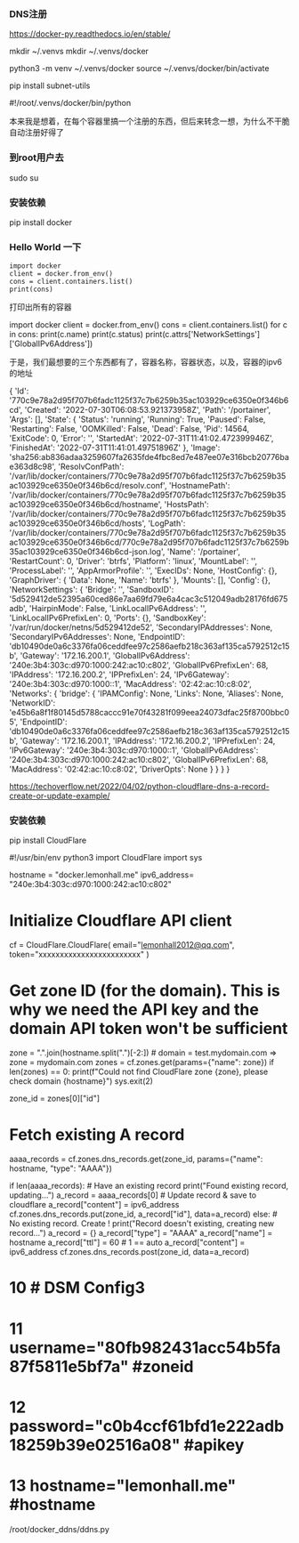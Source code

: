 
### DNS注册
https://docker-py.readthedocs.io/en/stable/

mkdir ~/.venvs
mkdir ~/.venvs/docker

python3 -m venv ~/.venvs/docker
source ~/.venvs/docker/bin/activate

pip install subnet-utils

#!/root/.venvs/docker/bin/python

本来我是想着，在每个容器里搞一个注册的东西，但后来转念一想，为什么不干脆自动注册好得了

### 到root用户去
sudo su

### 安装依赖

pip install docker

### Hello World 一下


	import docker
	client = docker.from_env()
	cons = client.containers.list()
	print(cons)

打印出所有的容器

import docker
client = docker.from_env()
cons = client.containers.list()
for c in cons:
    print(c.name)
    print(c.status)
    print(c.attrs['NetworkSettings']['GlobalIPv6Address'])

于是，我们最想要的三个东西都有了，容器名称，容器状态，以及，容器的ipv6的地址




{
     'Id': '770c9e78a2d95f707b6fadc1125f37c7b6259b35ac103929ce6350e0f346b6cd',
     'Created': '2022-07-30T06:08:53.921373958Z',
     'Path': '/portainer',
     'Args': [],
     'State': {
        'Status': 'running',
         'Running': True,
         'Paused': False,
         'Restarting': False,
         'OOMKilled': False,
         'Dead': False,
         'Pid': 14564,
         'ExitCode': 0,
         'Error': '',
         'StartedAt': '2022-07-31T11:41:02.472399946Z',
         'FinishedAt': '2022-07-31T11:41:01.49751896Z'
      },
     'Image': 'sha256:ab836adaa3259607fa2635fde4fbc8ed7e487ee07e316bcb20776bae363d8c98',
     'ResolvConfPath': '/var/lib/docker/containers/770c9e78a2d95f707b6fadc1125f37c7b6259b35ac103929ce6350e0f346b6cd/resolv.conf',
     'HostnamePath': '/var/lib/docker/containers/770c9e78a2d95f707b6fadc1125f37c7b6259b35ac103929ce6350e0f346b6cd/hostname',
     'HostsPath': '/var/lib/docker/containers/770c9e78a2d95f707b6fadc1125f37c7b6259b35ac103929ce6350e0f346b6cd/hosts',
     'LogPath': '/var/lib/docker/containers/770c9e78a2d95f707b6fadc1125f37c7b6259b35ac103929ce6350e0f346b6cd/770c9e78a2d95f707b6fadc1125f37c7b6259b35ac103929ce6350e0f346b6cd-json.log',
     'Name': '/portainer',
     'RestartCount': 0,
     'Driver': 'btrfs',
     'Platform': 'linux',
     'MountLabel': '',
     'ProcessLabel': '',
     'AppArmorProfile': '',
     'ExecIDs': None,
     'HostConfig': {},
     'GraphDriver': {
        'Data': None,
         'Name': 'btrfs'
    	},
     'Mounts': [],
     'Config': {},
     'NetworkSettings': {
         'Bridge': '',
         'SandboxID': '5d529412de52395a60ced86e7aa69fd79e6a4cac3c512049adb28176fd675adb',
         'HairpinMode': False,
         'LinkLocalIPv6Address': '',
         'LinkLocalIPv6PrefixLen': 0,
         'Ports': {},
         'SandboxKey': '/var/run/docker/netns/5d529412de52',
         'SecondaryIPAddresses': None,
         'SecondaryIPv6Addresses': None,
         'EndpointID': 'db10490de0a6c3376fa06ceddfee97c2586aefb218c363af135ca5792512c15b',
         'Gateway': '172.16.200.1',
         'GlobalIPv6Address': '240e:3b4:303c:d970:1000:242:ac10:c802',
         'GlobalIPv6PrefixLen': 68,
         'IPAddress': '172.16.200.2',
         'IPPrefixLen': 24,
         'IPv6Gateway': '240e:3b4:303c:d970:1000::1',
         'MacAddress': '02:42:ac:10:c8:02',
         'Networks': {
            'bridge': {
                'IPAMConfig': None,
                 'Links': None,
                 'Aliases': None,
                 'NetworkID': 'e45b6a8f1f80145d5788caccc91e70f43281f099eea24073dfac25f8700bbc05',
                 'EndpointID': 'db10490de0a6c3376fa06ceddfee97c2586aefb218c363af135ca5792512c15b',
                 'Gateway': '172.16.200.1',
                 'IPAddress': '172.16.200.2',
                 'IPPrefixLen': 24,
                 'IPv6Gateway': '240e:3b4:303c:d970:1000::1',
                 'GlobalIPv6Address': '240e:3b4:303c:d970:1000:242:ac10:c802',
                 'GlobalIPv6PrefixLen': 68,
                 'MacAddress': '02:42:ac:10:c8:02',
                 'DriverOpts': None
            }
        }
    }
}

https://techoverflow.net/2022/04/02/python-cloudflare-dns-a-record-create-or-update-example/


### 安装依赖
pip install CloudFlare


#!/usr/bin/env python3
import CloudFlare
import sys

hostname = "docker.lemonhall.me"
ipv6_address= "240e:3b4:303c:d970:1000:242:ac10:c802"

# Initialize Cloudflare API client
cf = CloudFlare.CloudFlare(
	email="lemonhall2012@qq.com",
	token="xxxxxxxxxxxxxxxxxxxxxxxx"
)
# Get zone ID (for the domain). This is why we need the API key and the domain API token won't be sufficient
zone = ".".join(hostname.split(".")[-2:]) # domain = test.mydomain.com => zone = mydomain.com
zones = cf.zones.get(params={"name": zone})
if len(zones) == 0:
	print(f"Could not find CloudFlare zone {zone}, please check domain {hostname}")
	sys.exit(2)

zone_id = zones[0]["id"]

# Fetch existing A record
aaaa_records = cf.zones.dns_records.get(zone_id, params={"name": hostname, "type": "AAAA"})

if len(aaaa_records): # Have an existing record
    print("Found existing record, updating...")
    a_record = aaaa_records[0]
    # Update record & save to cloudflare
    a_record["content"] = ipv6_address
    cf.zones.dns_records.put(zone_id, a_record["id"], data=a_record)
else: # No existing record. Create !
    print("Record doesn't existing, creating new record...")
    a_record = {}
    a_record["type"] = "AAAA"
    a_record["name"] = hostname
    a_record["ttl"] = 60 # 1 == auto
    a_record["content"] = ipv6_address
    cf.zones.dns_records.post(zone_id, data=a_record)



 # 10 # DSM Config3
 # 11 username="80fb982431acc54b5fa87f5811e5bf7a" #zoneid
 # 12 password="c0b4ccf61bfd1e222adb18259b39e02516a08" #apikey
 # 13 hostname="lemonhall.me" #hostname

 /root/docker_ddns/ddns.py
 



